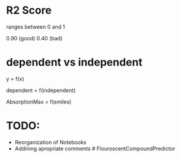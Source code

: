 # R2 Score 

ranges between 0 and 1

0.90 (good)
0.40 (bad)

# dependent vs independent

y = f(x)

dependent = f(independent)

AbsorptionMax = f(smiles)


# TODO:

- Reorganization of Notebooks
- Addining apropriate comments # FlouroscentCompoundPredictor
